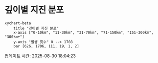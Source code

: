 # 깊이별 지진 분포

```mermaid
xychart-beta
    title "깊이별 지진 분포"
    x-axis ["0-10km", "11-30km", "31-70km", "71-150km", "151-300km", "300km+"]
    y-axis "발생 횟수" 0 --> 1708
    bar [626, 1706, 111, 19, 1, 2]
```

업데이트 시간: 2025-08-30 18:04:23
